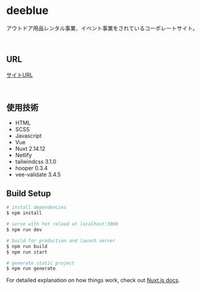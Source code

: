 # deeblue
アウトドア用品レンタル事業、イベント事業をされているコーポレートサイト。


<br>

## URL
[サイトURL](https://pedantic-edison-7ae9e5.netlify.app/)

<br>

## 使用技術
- HTML
- SCSS
- Javascript
- Vue
- Nuxt 2.14.12
- Netlify
- tailwindcss 3.1.0
- hooper 0.3.4
- vee-validate 3.4.5

## Build Setup

```bash
# install dependencies
$ npm install

# serve with hot reload at localhost:3000
$ npm run dev

# build for production and launch server
$ npm run build
$ npm run start

# generate static project
$ npm run generate
```

For detailed explanation on how things work, check out [Nuxt.js docs](https://nuxtjs.org).

